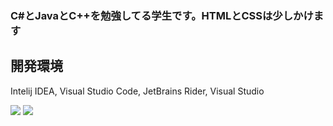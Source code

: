 ### C#とJavaとC++を勉強してる学生です。HTMLとCSSは少しかけます
## 開発環境
 Intelij IDEA, Visual Studio Code, JetBrains Rider, Visual Studio
 
<img src="https://github-readme-stats.vercel.app/api?username=mamesiba0&show_icons=true&theme=react&count_private=true&include_all_commits=true">
<img src="https://github-readme-stats.vercel.app/api/top-langs/?username=mamesiba0&layout=compact&theme=react">
